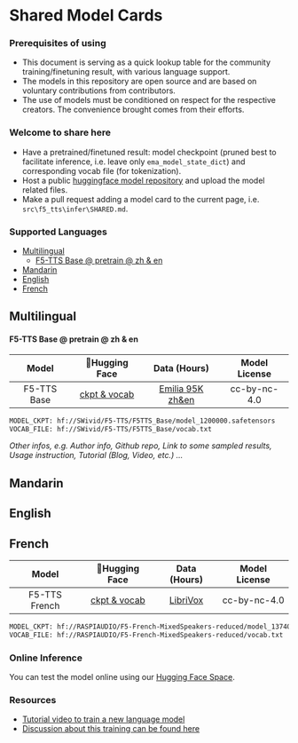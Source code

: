 <!-- omit in toc -->
# Shared Model Cards

<!-- omit in toc -->
### **Prerequisites of using**
- This document is serving as a quick lookup table for the community training/finetuning result, with various language support.
- The models in this repository are open source and are based on voluntary contributions from contributors.
- The use of models must be conditioned on respect for the respective creators. The convenience brought comes from their efforts.

<!-- omit in toc -->
### **Welcome to share here**
- Have a pretrained/finetuned result: model checkpoint (pruned best to facilitate inference, i.e. leave only `ema_model_state_dict`) and corresponding vocab file (for tokenization).
- Host a public [huggingface model repository](https://huggingface.co/new) and upload the model related files.
- Make a pull request adding a model card to the current page, i.e. `src\f5_tts\infer\SHARED.md`.

<!-- omit in toc -->
### Supported Languages
- [Multilingual](#multilingual)
    - [F5-TTS Base @ pretrain @ zh \& en](#f5-tts-base--pretrain--zh--en)
- [Mandarin](#mandarin)
- [English](#english)
- [French](#french)


## Multilingual

#### F5-TTS Base @ pretrain @ zh & en
|Model|🤗Hugging Face|Data (Hours)|Model License|
|:---:|:------------:|:-----------:|:-------------:|
|F5-TTS Base|[ckpt & vocab](https://huggingface.co/SWivid/F5-TTS/tree/main/F5TTS_Base)|[Emilia 95K zh&en](https://huggingface.co/datasets/amphion/Emilia-Dataset/tree/fc71e07)|cc-by-nc-4.0|

```bash
MODEL_CKPT: hf://SWivid/F5-TTS/F5TTS_Base/model_1200000.safetensors
VOCAB_FILE: hf://SWivid/F5-TTS/F5TTS_Base/vocab.txt
```
*Other infos, e.g. Author info, Github repo, Link to some sampled results, Usage instruction, Tutorial (Blog, Video, etc.) ...*

## Mandarin


## English

## French
|Model|🤗Hugging Face|Data (Hours)|Model License|
|:---:|:------------:|:-----------:|:-------------:|
|F5-TTS French|[ckpt & vocab](https://huggingface.co/RASPIAUDIO/F5-French-MixedSpeakers-reduced)|[LibriVox](https://librivox.org/)|cc-by-nc-4.0|

```bash
MODEL_CKPT: hf://RASPIAUDIO/F5-French-MixedSpeakers-reduced/model_1374000.pt
VOCAB_FILE: hf://RASPIAUDIO/F5-French-MixedSpeakers-reduced/vocab.txt
```
### Online Inference
You can test the model online using our [Hugging Face Space](https://huggingface.co/spaces/RASPIAUDIO/f5-tts_french).

### Resources
- [Tutorial video to train a new language model](https://www.youtube.com/watch?v=UO4usaOojys)
- [Discussion about this training can be found here](https://github.com/SWivid/F5-TTS/issues/434)


